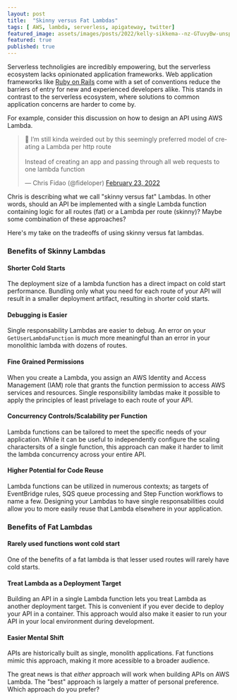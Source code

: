 ```yaml
---
layout: post
title:  "Skinny versus Fat Lambdas"
tags: [ AWS, lambda, serverless, apigateway, twitter]
featured_image: assets/images/posts/2022/kelly-sikkema--nz-GTuvyBw-unsplash.jpg
featured: true
published: true  
---
```


Serverless technoligies are incredibly empowering, but the serverless ecosystem lacks opinionated application frameworks. Web application frameworks like [Ruby on Rails](https://rubyonrails.org/) come with a set of conventions reduce the barriers of entry for new and experienced developers alike. This stands in contrast to the serverless ecosystem, where solutions to common application concerns are harder to come by.

For example, consider this discussion on how to design an API using AWS Lambda.

<blockquote class="twitter-tweet"><p lang="en" dir="ltr">🤔 I’m still kinda weirded out by this seemingly preferred model of creating a Lambda per http route<br><br>Instead of creating an app and passing through all web requests to one lambda function</p>&mdash; Chris Fidao (@fideloper) <a href="https://twitter.com/fideloper/status/1496506610197409798?ref_src=twsrc%5Etfw">February 23, 2022</a></blockquote> <script async src="https://platform.twitter.com/widgets.js" charset="utf-8"></script>

Chris is describing what we call "skinny versus fat" Lambdas.  In other words, should an API be implemented with a single Lambda function containing logic for all routes (fat) or a Lambda per route (skinny)?  Maybe some combination of these approaches?  

Here's my take on the tradeoffs of using skinny versus fat lambdas.

### Benefits of Skinny Lambdas

#### Shorter Cold Starts

The deployment size of a lambda function has a direct impact on cold start performance. Bundling only what you need for each route of your API will result in a smaller deployment artifact, resulting in shorter cold starts.

#### Debugging is Easier

Single responsability Lambdas are easier to debug. An error on your `GetUserLambdaFunction` is *much* more meaningful than an error in your monolithic lambda with dozens of routes.

#### Fine Grained Permissions

When you create a Lambda, you assign an AWS Identity and Access Management (IAM) role that grants the function permission to access AWS services and resources. Single responsibility lambdas make it possible to apply the principles of least privelage to each route of your API.

#### Concurrency Controls/Scalability per Function

Lambda functions can be tailored to meet the specific needs of your application.  While it can be useful to independently configure the scaling charactersits of a single function, this approach can make it harder to limit the lambda concurrency across your entire API. 

#### Higher Potential for Code Reuse

Lambda functions can be utilized in numerous contexts; as targets of EventBridge rules, SQS queue processing and Step Function workflows to name a few.  Designing your Lambdas to have single responsabilities could allow you to more easily reuse that Lambda elsewhere in your application.

### Benefits of Fat Lambdas

#### Rarely used functions wont cold start

One of the benefits of a fat lambda is that lesser used routes will rarely have cold starts.

#### Treat Lambda as a Deployment Target

Building an API in a single Lambda function lets you treat Lambda as another deployment target. This is convenient if you ever decide to deploy your API in a container. This approach would also make it easier to run your API in your local environment during development.

#### Easier Mental Shift

APIs are historically built as single, monolith applications. Fat functions mimic this approach, making it more acessible to a broader audience. 


The great news is that *either* approach will work when building APIs on AWS Lambda. The "best" approach is largely a matter of personal preference.  Which approach do you prefer?